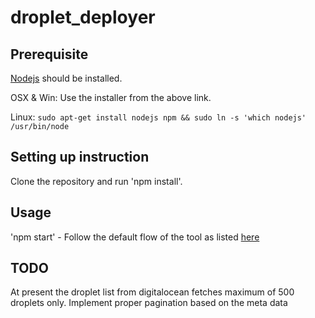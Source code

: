 # droplet_deployer

## Prerequisite

[Nodejs](https://nodejs.org/en/download/) should be installed.

OSX & Win: Use the installer from the above link.

Linux: `sudo apt-get install nodejs npm && sudo ln -s 'which nodejs' /usr/bin/node`
 
## Setting up instruction

Clone the repository and run 'npm install'.

## Usage

'npm start' - Follow the default flow of the tool as listed [here](/script_flow.md)

## TODO
  At present the droplet list from digitalocean fetches maximum of 500 droplets only.
  Implement proper pagination based on the meta data
